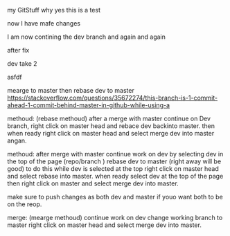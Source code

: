 my GitStuff
why yes this is a test


now I have mafe changes

I am now contining the dev branch 
and again 
and again 


after fix

dev take 2


asfdf

mearge to master then rebase dev to master https://stackoverflow.com/questions/35672274/this-branch-is-1-commit-ahead-1-commit-behind-master-in-github-while-using-a


methoud: (rebase methoud)
after a merge with master continue on Dev branch, right click on master head and rebace dev backinto master. then when ready right click on master head and select merge dev into master angan. 


methoud: after merge with master
continue work on dev by selecting dev in the top of the page (repo/branch )
rebase dev to master  (right away will be good) to do this while dev is selected at the top right click on master head and select rebase into master. 
when ready select dev at the top of the page then right click on master and select merge dev into master. 

make sure to push changes as both dev and master if youo want both to be on the reop. 


merge: (mearge methoud) 
continue work on dev
change working branch to master
right click on master head and select merge dev into master.



